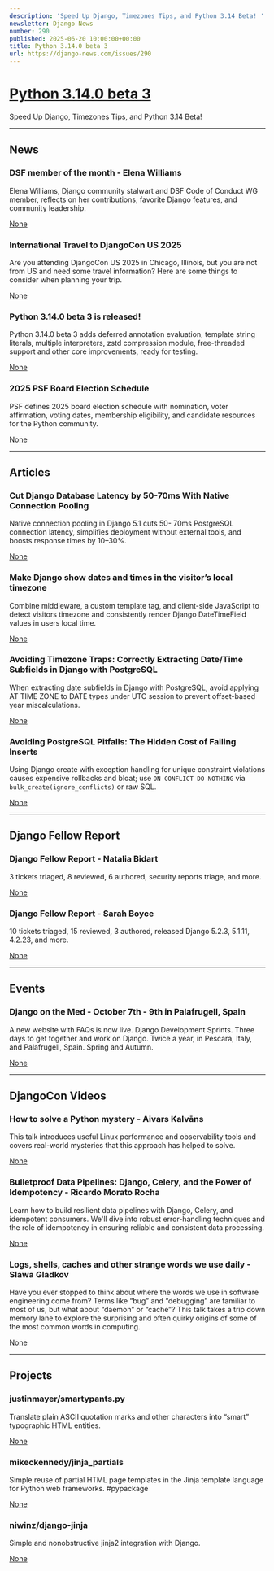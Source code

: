 ```yaml
---
description: 'Speed Up Django, Timezones Tips, and Python 3.14 Beta! '
newsletter: Django News
number: 290
published: 2025-06-20 10:00:00+00:00
title: Python 3.14.0 beta 3
url: https://django-news.com/issues/290
---
```


# [Python 3.14.0 beta 3](https://django-news.com/issues/290)

Speed Up Django, Timezones Tips, and Python 3.14 Beta! 

  ----

  ## News

  ### DSF member of the month - Elena Williams

  <p>Elena Williams, Django community stalwart and DSF Code of Conduct WG member, reflects on her contributions, favorite Django features, and community leadership.</p>

  [None](None)

  ### International Travel to DjangoCon US 2025

  <p>Are you attending DjangoCon US 2025 in Chicago, Illinois, but you are not from US and need some travel information? Here are some things to consider when planning your trip.</p>

  [None](None)

  ### Python 3.14.0 beta 3 is released! 

  <p>Python 3.14.0 beta 3 adds deferred annotation evaluation, template string literals, multiple interpreters, zstd compression module, free-threaded support and other core improvements, ready for testing.</p>

  [None](None)

  ### 2025 PSF Board Election Schedule

  <p>PSF defines 2025 board election schedule with nomination, voter affirmation, voting dates, membership eligibility, and candidate resources for the Python community.</p>

  [None](None)

  ----

  ## Articles

  ### Cut Django Database Latency by 50-70ms With Native Connection Pooling

  <p>Native connection pooling in Django 5.1 cuts 50- 70ms PostgreSQL connection latency, simplifies deployment without external tools, and boosts response times by 10–30%.</p>

  [None](None)

  ### Make Django show dates and times in the visitor’s local timezone

  <p>Combine middleware, a custom template tag, and client-side JavaScript to detect visitors timezone and consistently render Django DateTimeField values in users local time.</p>

  [None](None)

  ### Avoiding Timezone Traps: Correctly Extracting Date/Time Subfields in Django with PostgreSQL

  <p>When extracting date subfields in Django with PostgreSQL, avoid applying AT TIME ZONE to DATE types under UTC session to prevent offset-based year miscalculations.</p>

  [None](None)

  ### Avoiding PostgreSQL Pitfalls: The Hidden Cost of Failing Inserts

  <p>Using Django create with exception handling for unique constraint violations causes expensive rollbacks and bloat; use <code>ON CONFLICT DO NOTHING</code> via <code>bulk_create(ignore_conflicts)</code> or raw SQL.</p>

  [None](None)

  ----

  ## Django Fellow Report

  ### Django Fellow Report - Natalia Bidart

  <p>3 tickets triaged, 8 reviewed, 6 authored, security reports triage, and more.</p>

  [None](None)

  ### Django Fellow Report - Sarah Boyce

  <p>10 tickets triaged, 15 reviewed, 3 authored, released Django 5.2.3, 5.1.11, 4.2.23, and more.</p>

  [None](None)

  ----

  ## Events

  ### Django on the Med - October 7th - 9th in Palafrugell, Spain

  <p>A new website with FAQs is now live. Django Development Sprints. Three days to get together and work on Django. Twice a year, in Pescara, Italy, and Palafrugell, Spain. Spring and Autumn.</p>

  [None](None)

  ----

  ## DjangoCon Videos

  ### How to solve a Python mystery - Aivars Kalvāns

  <p>This talk introduces useful Linux performance and observability tools and covers real-world mysteries that this approach has helped to solve.</p>

  [None](None)

  ### Bulletproof Data Pipelines: Django, Celery, and the Power of Idempotency - Ricardo Morato Rocha

  <p>Learn how to build resilient data pipelines with Django, Celery, and idempotent consumers. We'll dive into robust error-handling techniques and the role of idempotency in ensuring reliable and consistent data processing.</p>

  [None](None)

  ### Logs, shells, caches and other strange words we use daily - Slawa Gladkov

  <p>Have you ever stopped to think about where the words we use in software engineering come from? Terms like “bug” and “debugging” are familiar to most of us, but what about “daemon” or “cache”? This talk takes a trip down memory lane to explore the surprising and often quirky origins of some of the most common words in computing.</p>

  [None](None)

  ----

  ## Projects

  ### justinmayer/smartypants.py

  <p>Translate plain ASCII quotation marks and other characters into “smart” typographic HTML entities.</p>

  [None](None)

  ### mikeckennedy/jinja_partials

  <p>Simple reuse of partial HTML page templates in the Jinja template language for Python web frameworks. #pypackage</p>

  [None](None)

  ### niwinz/django-jinja

  <p>Simple and nonobstructive jinja2 integration with Django.</p>

  [None](None)